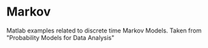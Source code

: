 # Markov
Matlab examples related to discrete time Markov Models. Taken from "Probability Models for Data Analysis"
